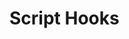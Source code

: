 
# Script Hooks

<!--
DELETE ME AFTER COMPLETING THE DOCUMENT!
---
Task: https://dev.azure.com/mariner-org/polar/_workitems/edit/13119
Title: Script Hooks
Type: Explanation
Objective:

Explanation of script hooks, when they run and why each is useful.
-->
